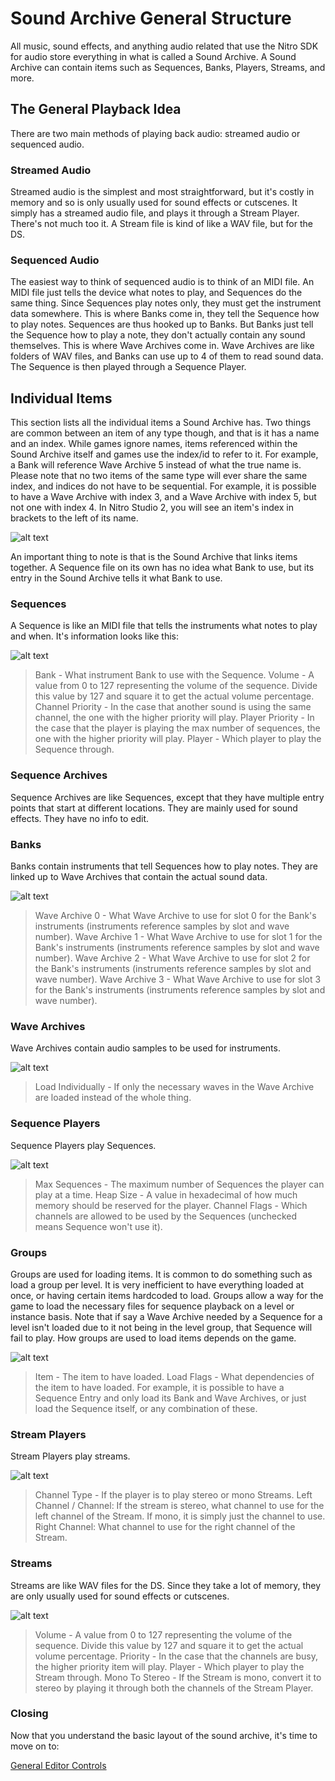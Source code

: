 # Sound Archive General Structure
All music, sound effects, and anything audio related that use the Nitro SDK for audio store everything in what is called a Sound Archive. A Sound Archive can contain items such as Sequences, Banks, Players, Streams, and more.

## The General Playback Idea
There are two main methods of playing back audio: streamed audio or sequenced audio.

### Streamed Audio
Streamed audio is the simplest and most straightforward, but it's costly in memory and so is only usually used for sound effects or cutscenes. It simply has a streamed audio file, and plays it through a Stream Player. There's not much too it. A Stream file is kind of like a WAV file, but for the DS.

### Sequenced Audio
The easiest way to think of sequenced audio is to think of an MIDI file. An MIDI file just tells the device what notes to play, and Sequences do the same thing. Since Sequences play notes only, they must get the instrument data somewhere. This is where Banks come in, they tell the Sequence how to play notes. Sequences are thus hooked up to Banks. But Banks just tell the Sequence how to play a note, they don't actually contain any sound themselves. This is where Wave Archives come in. Wave Archives are like folders of WAV files, and Banks can use up to 4 of them to read sound data. The Sequence is then played through a Sequence Player.

## Individual Items
This section lists all the individual items a Sound Archive has. Two things are common between an item of any type though, and that is it has a name and an index. While games ignore names, items referenced within the Sound Archive itself and games use the index/id to refer to it. For example, a Bank will reference Wave Archive 5 instead of what the true name is. Please note that no two items of the same type will ever share the same index, and indices do not have to be sequential. For example, it is possible to have a Wave Archive with index 3, and a Wave Archive with index 5, but not one with index 4. In Nitro Studio 2, you will see an item's index in brackets to the left of its name.

![alt text](img/itemIndex.png "Sequence with name NCS_BGM_PERFECT with index 0.")

An important thing to note is that is the Sound Archive that links items together. A Sequence file on its own has no idea what Bank to use, but its entry in the Sound Archive tells it what Bank to use.

### Sequences
A Sequence is like an MIDI file that tells the instruments what notes to play and when. It's information looks like this:

![alt text](img/sequenceInfo.png "Example sequence info.")

> Bank - What instrument Bank to use with the Sequence.
> Volume - A value from 0 to 127 representing the volume of the sequence. Divide this value by 127 and square it to get the actual volume percentage.
> Channel Priority - In the case that another sound is using the same channel, the one with the higher priority will play.
> Player Priority - In the case that the player is playing the max number of sequences, the one with the higher priority will play.
> Player - Which player to play the Sequence through.

### Sequence Archives
Sequence Archives are like Sequences, except that they have multiple entry points that start at different locations. They are mainly used for sound effects. They have no info to edit.

### Banks
Banks contain instruments that tell Sequences how to play notes. They are linked up to Wave Archives that contain the actual sound data.

![alt text](img/bankInfo.png "Example bank info.")

> Wave Archive 0 - What Wave Archive to use for slot 0 for the Bank's instruments (instruments reference samples by slot and wave number).
> Wave Archive 1 - What Wave Archive to use for slot 1 for the Bank's instruments (instruments reference samples by slot and wave number).
> Wave Archive 2 - What Wave Archive to use for slot 2 for the Bank's instruments (instruments reference samples by slot and wave number).
> Wave Archive 3 - What Wave Archive to use for slot 3 for the Bank's instruments (instruments reference samples by slot and wave number).

### Wave Archives
Wave Archives contain audio samples to be used for instruments.

![alt text](img/waveArchiveInfo.png "Example wave archive info.")

> Load Individually - If only the necessary waves in the Wave Archive are loaded instead of the whole thing.

### Sequence Players
Sequence Players play Sequences.

![alt text](img/sequencePlayerInfo.png "Example sequence player info.")

> Max Sequences - The maximum number of Sequences the player can play at a time.
> Heap Size - A value in hexadecimal of how much memory should be reserved for the player.
> Channel Flags - Which channels are allowed to be used by the Sequences (unchecked means Sequence won't use it).

### Groups
Groups are used for loading items. It is common to do something such as load a group per level. It is very inefficient to have everything loaded at once, or having certain items hardcoded to load. Groups allow a way for the game to load the necessary files for sequence playback on a level or instance basis. Note that if say a Wave Archive needed by a Sequence for a level isn't loaded due to it not being in the level group, that Sequence will fail to play. How groups are used to load items depends on the game.

![alt text](img/groupInfo.png "Example group info.")

> Item - The item to have loaded.
> Load Flags - What dependencies of the item to have loaded. For example, it is possible to have a Sequence Entry and only load its Bank and Wave Archives, or just load the Sequence itself, or any combination of these.

### Stream Players
Stream Players play streams.

![alt text](img/streamPlayerInfo.png "Example stream player info.")

> Channel Type - If the player is to play stereo or mono Streams.
> Left Channel / Channel: If the stream is stereo, what channel to use for the left channel of the Stream. If mono, it is simply just the channel to use.
> Right Channel: What channel to use for the right channel of the Stream.

### Streams
Streams are like WAV files for the DS. Since they take a lot of memory, they are only usually used for sound effects or cutscenes.

![alt text](img/streamInfo.png "Example stream info.")

> Volume - A value from 0 to 127 representing the volume of the sequence. Divide this value by 127 and square it to get the actual volume percentage.
> Priority - In the case that the channels are busy, the higher priority item will play.
> Player - Which player to play the Stream through.
> Mono To Stereo - If the Stream is mono, convert it to stereo by playing it through both the channels of the Stream Player.

### Closing
Now that you understand the basic layout of the sound archive, it's time to move on to:

[General Editor Controls](404.md)